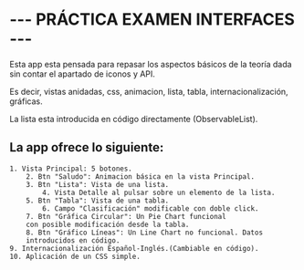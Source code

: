 # --- PRÁCTICA EXAMEN INTERFACES ---

Esta app esta pensada para repasar los aspectos básicos 
de la teoría dada sin contar el apartado de iconos y API.

Es decir, vistas anidadas, css, animacion, lista, tabla, 
internacionalización, gráficas.

La lista esta introducida en código directamente 
(ObservableList).

## La app ofrece lo siguiente:

    1. Vista Principal: 5 botones.
        2. Btn "Saludo": Animacion básica en la vista Principal.
        3. Btn "Lista": Vista de una lista.
            4. Vista Detalle al pulsar sobre un elemento de la lista.
        5. Btn "Tabla": Vista de una tabla.
            6. Campo "Clasificación" modificable con doble click. 
        7. Btn "Gráfica Circular": Un Pie Chart funcional
        con posible modificación desde la tabla.
        8. Btn "Gráfico Líneas": Un Line Chart no funcional. Datos
        introducidos en código.
    9. Internacionalización Español-Inglés.(Cambiable en código).
    10. Aplicación de un CSS simple.

